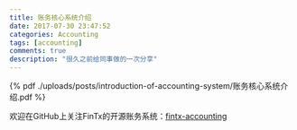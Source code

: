 ```yaml
---
title: 账务核心系统介绍
date: 2017-07-30 23:47:52
categories: Accounting
tags: [accounting]
comments: true
description: "很久之前给同事做的一次分享"
---
```

{% pdf ./uploads/posts/introduction-of-accounting-system/账务核心系统介绍.pdf %}

欢迎在GitHub上关注FinTx的开源账务系统：[fintx-accounting](https://github.com/fintx/fintx-accounting)
